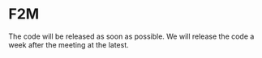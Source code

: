 # F2M

The code will be released as soon as possible. We will release the code a week after the meeting at the latest.

